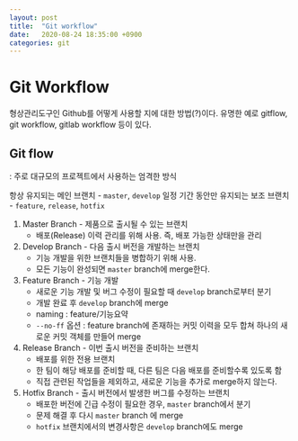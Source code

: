 ```yaml
---
layout: post
title:  "Git workflow"
date:   2020-08-24 18:35:00 +0900
categories: git
---
```


# Git Workflow
형상관리도구인 Github를 어떻게 사용할 지에 대한 방법(?)이다. 유명한 예로 gitflow, git workflow, gitlab workflow 등이 있다.


## Git flow 
: 주로 대규모의 프로젝트에서 사용하는 엄격한 방식

항상 유지되는 메인 브랜치 - `master`, `develop`
일정 기간 동안만 유지되는 보조 브랜치 - `feature`, `release`, `hotfix`

1.  Master Branch - 제품으로 출시될 수 있는 브랜치
	-   배포(Release) 이력 관리를 위해 사용. 즉, 배포 가능한 상태만을 관리
2.  Develop Branch - 다음 출시 버전을 개발하는 브랜치
	-   기능 개발을 위한 브랜치들을 병합하기 위해 사용.
	-   모든 기능이 완성되면 `master` branch에 merge한다.
3.  Feature Branch - 기능 개발
	-   새로운 기능 개발 및 버그 수정이 필요할 때 `develop` branch로부터 분기
	-   개발 완료 후 `develop` branch에 merge
	-   naming : feature/기능요약
	-   `--no-ff` 옵션 : feature branch에 존재하는 커밋 이력을 모두 합쳐 하나의 새로운 커밋 객체를 만들어 merge
4. Release Branch - 이번 출시 버전을 준비하는 브랜치
	-   배포를 위한 전용 브랜치
	-   한 팀이 해당 배포를 준비할 때, 다른 팀은 다음 배포를 준비할수록 있도록 함
	-   직접 관련된 작업들을 제외하고, 새로운 기능을 추가로 merge하지 않는다.
5.  Hotfix Branch - 출시 버전에서 발생한 버그를 수정하는 브랜치
	-   배포한 버전에 긴급 수정이 필요한 경우, `master` branch에서 분기
	-   문제 해결 후 다시 `master` branch 에 merge
	-   `hotfix` 브랜치에서의 변경사항은 `develop` branch에도 merge